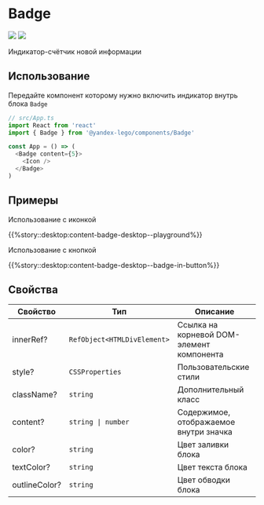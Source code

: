 # Badge

<a href='https://github.yandex-team.ru/search-interfaces/frontend/tree/master/packages/lego-components/src/components/Badge' target='_blank'><img src='https://badger.yandex-team.ru/custom/[Исходники]/[Github
][green]/badge.svg' /></a> <a href='https://search.yandex-team.ru/stsearch?text=Badge.ts&facet.queue=ISL&facet.type=bug&facet.status=128' target='_blank'><img src='https://badger.yandex-team.ru/custom/[Известные проблемы]/[Startrek][blue]/badge.svg' /></a>

<!-- description:start -->
Индикатор-счётчик новой информации
<!-- description:end -->

## Использование

Передайте компонент которому нужно включить индикатор внутрь блока `Badge`

```ts
// src/App.ts
import React from 'react'
import { Badge } from '@yandex-lego/components/Badge'

const App = () => (
  <Badge content={5}>
    <Icon />
  </Badge>
)
```

## Примеры

Использование с иконкой

{{%story::desktop:content-badge-desktop--playground%}}

Использование с кнопкой

{{%story::desktop:content-badge-desktop--badge-in-button%}}

## Свойства

<!-- props:start -->
| Свойство      | Тип                         | Описание                                  |
| ------------- | --------------------------- | ----------------------------------------- |
| innerRef?     | `RefObject<HTMLDivElement>` | Ссылка на корневой DOM-элемент компонента |
| style?        | `CSSProperties`             | Пользовательские стили                    |
| className?    | `string`                    | Дополнительный класс                      |
| content?      | `string \| number`          | Содержимое, отображаемое внутри значка    |
| color?        | `string`                    | Цвет заливки блока                        |
| textColor?    | `string`                    | Цвет текста блока                         |
| outlineColor? | `string`                    | Цвет обводки блока                        |
<!-- props:end -->
